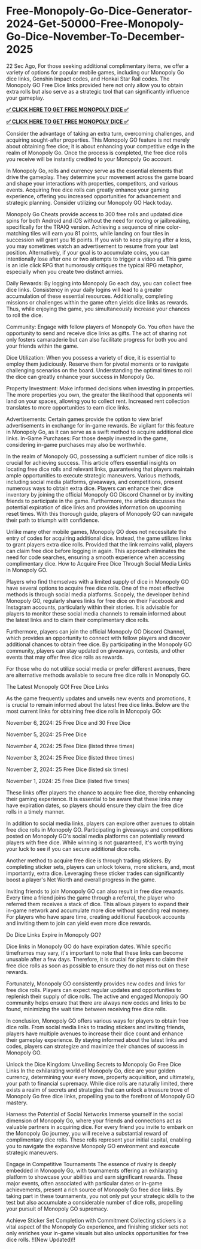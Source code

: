 # Free-Monopoly-Go-Dice-Generator-2024-Get-50000-Free-Monopoly-Go-Dice-November-To-December-2025

22 Sec Ago, For those seeking additional complimentary items, we offer a variety of options for popular mobile games, including our Monopoly Go dice links, Genshin Impact codes, and Honkai Star Rail codes. The Monopoly GO Free Dice links provided here not only allow you to obtain extra rolls but also serve as a strategic tool that can significantly influence your gameplay.

**[✅ CLICK HERE TO GET FREE MONOPOLY DICE ✅](https://tinyurl.com/monopolydice29)**

**[✅ CLICK HERE TO GET FREE MONOPOLY DICE ✅](https://tinyurl.com/monopolydice29)**

Consider the advantage of taking an extra turn, overcoming challenges, and acquiring sought-after properties. This Monopoly GO feature is not merely about obtaining free dice; it is about enhancing your competitive edge in the realm of Monopoly Go. Once the process is completed, the free dice rolls you receive will be instantly credited to your Monopoly Go account.

In Monopoly Go, rolls and currency serve as the essential elements that drive the gameplay. They determine your movement across the game board and shape your interactions with properties, competitors, and various events. Acquiring free dice rolls can greatly enhance your gaming experience, offering you increased opportunities for advancement and strategic planning. Consider utilizing our Monopoly GO Hack today.

Monopoly Go Cheats provide access to 300 free rolls and updated dice spins for both Android and iOS without the need for rooting or jailbreaking, specifically for the TRAIQ version. Achieving a sequence of nine color-matching tiles will earn you 81 points, while landing on four tiles in succession will grant you 16 points. If you wish to keep playing after a loss, you may sometimes watch an advertisement to resume from your last position. Alternatively, if your goal is to accumulate coins, you can intentionally lose after one or two attempts to trigger a video ad. This game is an idle click RPG that humorously critiques the typical RPG metaphor, especially when you create two distinct armies.

Daily Rewards: By logging into Monopoly Go each day, you can collect free dice links. Consistency in your daily logins will lead to a greater accumulation of these essential resources. Additionally, completing missions or challenges within the game often yields dice links as rewards. Thus, while enjoying the game, you simultaneously increase your chances to roll the dice.

Community: Engage with fellow players of Monopoly Go. You often have the opportunity to send and receive dice links as gifts. The act of sharing not only fosters camaraderie but can also facilitate progress for both you and your friends within the game.

Dice Utilization: When you possess a variety of dice, it is essential to employ them judiciously. Reserve them for pivotal moments or to navigate challenging scenarios on the board. Understanding the optimal times to roll the dice can greatly enhance your success in Monopoly Go.

Property Investment: Make informed decisions when investing in properties. The more properties you own, the greater the likelihood that opponents will land on your spaces, allowing you to collect rent. Increased rent collection translates to more opportunities to earn dice links.

Advertisements: Certain games provide the option to view brief advertisements in exchange for in-game rewards. Be vigilant for this feature in Monopoly Go, as it can serve as a swift method to acquire additional dice links. In-Game Purchases: For those deeply invested in the game, considering in-game purchases may also be worthwhile.

In the realm of Monopoly GO, possessing a sufficient number of dice rolls is crucial for achieving success. This article offers essential insights on locating free dice rolls and relevant links, guaranteeing that players maintain ample opportunities to execute strategic maneuvers. Various methods, including social media platforms, giveaways, and competitions, present numerous ways to obtain extra dice. Players can enhance their dice inventory by joining the official Monopoly GO Discord Channel or by inviting friends to participate in the game. Furthermore, the article discusses the potential expiration of dice links and provides information on upcoming reset times. With this thorough guide, players of Monopoly GO can navigate their path to triumph with confidence.

Unlike many other mobile games, Monopoly GO does not necessitate the entry of codes for acquiring additional dice. Instead, the game utilizes links to grant players extra dice rolls. Provided that the link remains valid, players can claim free dice before logging in again. This approach eliminates the need for code searches, ensuring a smooth experience when accessing complimentary dice. How to Acquire Free Dice Through Social Media Links in Monopoly GO.

Players who find themselves with a limited supply of dice in Monopoly GO have several options to acquire free dice rolls. One of the most effective methods is through social media platforms. Scopely, the developer behind Monopoly GO, regularly shares links for free dice on their Facebook and Instagram accounts, particularly within their stories. It is advisable for players to monitor these social media channels to remain informed about the latest links and to claim their complimentary dice rolls.

Furthermore, players can join the official Monopoly GO Discord Channel, which provides an opportunity to connect with fellow players and discover additional chances to obtain free dice. By participating in the Monopoly GO community, players can stay updated on giveaways, contests, and other events that may offer free dice rolls as rewards.

For those who do not utilize social media or prefer different avenues, there are alternative methods available to secure free dice rolls in Monopoly GO.

The Latest Monopoly GO! Free Dice Links

As the game frequently updates and unveils new events and promotions, it is crucial to remain informed about the latest free dice links. Below are the most current links for obtaining free dice rolls in Monopoly GO:

November 6, 2024: 25 Free Dice and 30 Free Dice

November 5, 2024: 25 Free Dice

November 4, 2024: 25 Free Dice (listed three times)

November 3, 2024: 25 Free Dice (listed three times)

November 2, 2024: 25 Free Dice (listed six times)

November 1, 2024: 25 Free Dice (listed five times)

These links offer players the chance to acquire free dice, thereby enhancing their gaming experience. It is essential to be aware that these links may have expiration dates, so players should ensure they claim the free dice rolls in a timely manner.

In addition to social media links, players can explore other avenues to obtain free dice rolls in Monopoly GO. Participating in giveaways and competitions posted on Monopoly GO's social media platforms can potentially reward players with free dice. While winning is not guaranteed, it's worth trying your luck to see if you can secure additional dice rolls.

Another method to acquire free dice is through trading stickers. By completing sticker sets, players can unlock tokens, more stickers, and, most importantly, extra dice. Leveraging these sticker trades can significantly boost a player's Net Worth and overall progress in the game.

Inviting friends to join Monopoly GO can also result in free dice rewards. Every time a friend joins the game through a referral, the player who referred them receives a stack of dice. This allows players to expand their in-game network and accumulate more dice without spending real money. For players who have spare time, creating additional Facebook accounts and inviting them to join can yield even more dice rewards.

Do Dice Links Expire in Monopoly GO?

Dice links in Monopoly GO do have expiration dates. While specific timeframes may vary, it's important to note that these links can become unusable after a few days. Therefore, it is crucial for players to claim their free dice rolls as soon as possible to ensure they do not miss out on these rewards.

Fortunately, Monopoly GO consistently provides new codes and links for free dice rolls. Players can expect regular updates and opportunities to replenish their supply of dice rolls. The active and engaged Monopoly GO community helps ensure that there are always new codes and links to be found, minimizing the wait time between receiving free dice rolls.

In conclusion, Monopoly GO offers various ways for players to obtain free dice rolls. From social media links to trading stickers and inviting friends, players have multiple avenues to increase their dice count and enhance their gameplay experience. By staying informed about the latest links and codes, players can strategize and maximize their chances of success in Monopoly GO.

Unlock the Dice Kingdom: Unveiling Secrets to Monopoly Go Free Dice Links In the exhilarating world of Monopoly Go, dice are your golden currency, determining your every move, property acquisition, and ultimately, your path to financial supremacy. While dice rolls are naturally limited, there exists a realm of secrets and strategies that can unlock a treasure trove of Monopoly Go free dice links, propelling you to the forefront of Monopoly GO mastery.

Harness the Potential of Social Networks Immerse yourself in the social dimension of Monopoly Go, where your friends and connections act as valuable partners in acquiring dice. For every friend you invite to embark on the Monopoly Go journey, you will receive a substantial reward of complimentary dice rolls. These rolls represent your initial capital, enabling you to navigate the expansive Monopoly GO environment and execute strategic maneuvers.

Engage in Competitive Tournaments The essence of rivalry is deeply embedded in Monopoly Go, with tournaments offering an exhilarating platform to showcase your abilities and earn significant rewards. These major events, often associated with particular dates or in-game achievements, present a rich source of Monopoly Go free dice links. By taking part in these tournaments, you not only put your strategic skills to the test but also accumulate a considerable number of dice rolls, propelling your pursuit of Monopoly GO supremacy.

Achieve Sticker Set Completion with Commitment Collecting stickers is a vital aspect of the Monopoly Go experience, and finishing sticker sets not only enriches your in-game visuals but also unlocks opportunities for free dice rolls. !!(New Updated)!!

